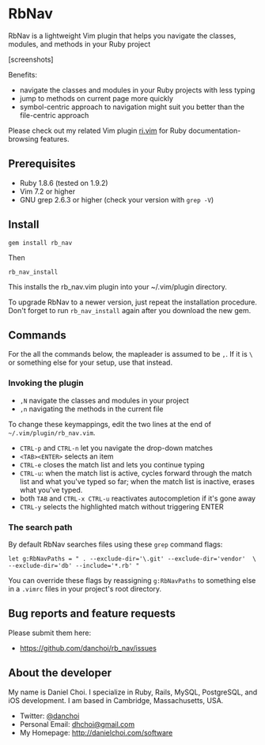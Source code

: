 # RbNav

RbNav is a lightweight Vim plugin that helps you navigate the classes,
modules, and methods in your Ruby project 

[screenshots]

Benefits:

* navigate the classes and modules in your Ruby projects with less typing
* jump to methods on current page more quickly
* symbol-centric approach to navigation might suit you better than the file-centric approach

Please check out my related Vim plugin
[ri.vim](http://danielchoi.com/software/ri_vim.html) for Ruby
documentation-browsing features.

## Prerequisites

* Ruby 1.8.6 (tested on 1.9.2)
* Vim 7.2 or higher
* GNU grep 2.6.3 or higher (check your version with `grep -V`)

## Install

    gem install rb_nav

Then

    rb_nav_install

This installs the rb_nav.vim plugin into your ~/.vim/plugin directory. 

To upgrade RbNav to a newer version, just repeat the installation procedure.
Don't forget to run `rb_nav_install` again after you download the new gem.


## Commands

For the all the commands below, the mapleader is assumed to be `,`. If it is
`\` or something else for your setup, use that instead.

### Invoking the plugin

* `,N` navigate the classes and modules in your project
* `,n` navigating the methods in the current file

To change these keymappings, edit the two lines at the end of
`~/.vim/plugin/rb_nav.vim`.

* `CTRL-p` and `CTRL-n` let you navigate the drop-down matches
* `<TAB><ENTER>` selects an item
* `CTRL-e` closes the match list and lets you continue typing
* `CTRL-u`: when the match list is active, cycles forward through the match
  list and what you've typed so far; when the match list is inactive, erases
  what you've typed.
* both `TAB` and `CTRL-x CTRL-u` reactivates autocompletion if it's gone away
* `CTRL-y` selects the highlighted match without triggering ENTER




### The search path

By default RbNav searches files using these `grep` command flags:

    let g:RbNavPaths = " . --exclude-dir='\.git' --exclude-dir='vendor'  \
    --exclude-dir='db' --include='*.rb' "

You can override these flags by reassigning `g:RbNavPaths` to something else in
a `.vimrc` files in your project's root directory.


## Bug reports and feature requests

Please submit them here:

* <https://github.com/danchoi/rb_nav/issues>


## About the developer

My name is Daniel Choi. I specialize in Ruby, Rails, MySQL, PostgreSQL, and iOS
development. I am based in Cambridge, Massachusetts, USA.

* Twitter: [@danchoi][twitter] 
* Personal Email: dhchoi@gmail.com  
* My Homepage: <http://danielchoi.com/software>

[twitter]:http://twitter.com/#!/danchoi


